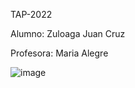 TAP-2022

Alumno: Zuloaga Juan Cruz

Profesora: Maria Alegre

![image](https://user-images.githubusercontent.com/66293880/204413513-eab64311-b0db-4a6e-a14b-88725b75703c.png)
